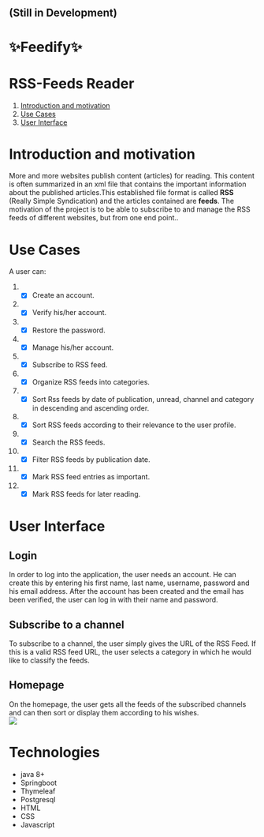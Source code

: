 ## (Still in Development)

# ✨Feedify✨
# RSS-Feeds Reader

1. [Introduction and motivation](#Introduction-and-motivation)
2. [Use Cases](#Use-Cases)
3. [User Interface](#User-Interface)

# Introduction and motivation
More and more websites publish content (articles) for reading. This content is often summarized in an xml file that 
contains the important information about the published articles.This established file format is called **RSS** (Really Simple Syndication)
and the articles contained are **feeds**. 
The motivation of the project is to be able to subscribe to and manage the RSS feeds of different websites, but from one end point..


# Use Cases
A user can:
1. - [x] Create an account.
2. - [x] Verify his/her account.
3. - [x] Restore the password.
4. - [x] Manage his/her account.
5. - [x] Subscribe to RSS feed.
6. - [x] Organize RSS feeds into categories.
7. - [x] Sort Rss feeds by date of publication, unread, channel and category in descending and ascending order.
8. - [x] Sort RSS feeds according to their relevance to the user profile.
9. - [x] Search the RSS feeds.
10. - [x] Filter RSS feeds by publication date.
11. - [x] Mark RSS feed entries as important.
12. - [x] Mark RSS feeds for later reading.

# User Interface
## Login 
In order to log into the application, the user needs an account. He can create this by entering his first name, last name, username, password and his email address.
After the account has been created and the email has been verified, the user can log in with their name and password.

## Subscribe to a channel
To subscribe to a channel, the user simply gives the URL of the RSS Feed. If this is a valid RSS feed URL, 
the user selects a category in which he would like to classify the feeds.

## Homepage
On the homepage, the user gets all the feeds of the subscribed channels and can then sort or display them according to his wishes.
<br />
<a href="https://www.linkpicture.com/view.php?img=LPic60fb279eed6d8495718209"><img src="https://www.linkpicture.com/q/home_15.png" type="image"></a>


# Technologies
- java 8+
- Springboot
- Thymeleaf
- Postgresql
- HTML
- CSS
- Javascript
